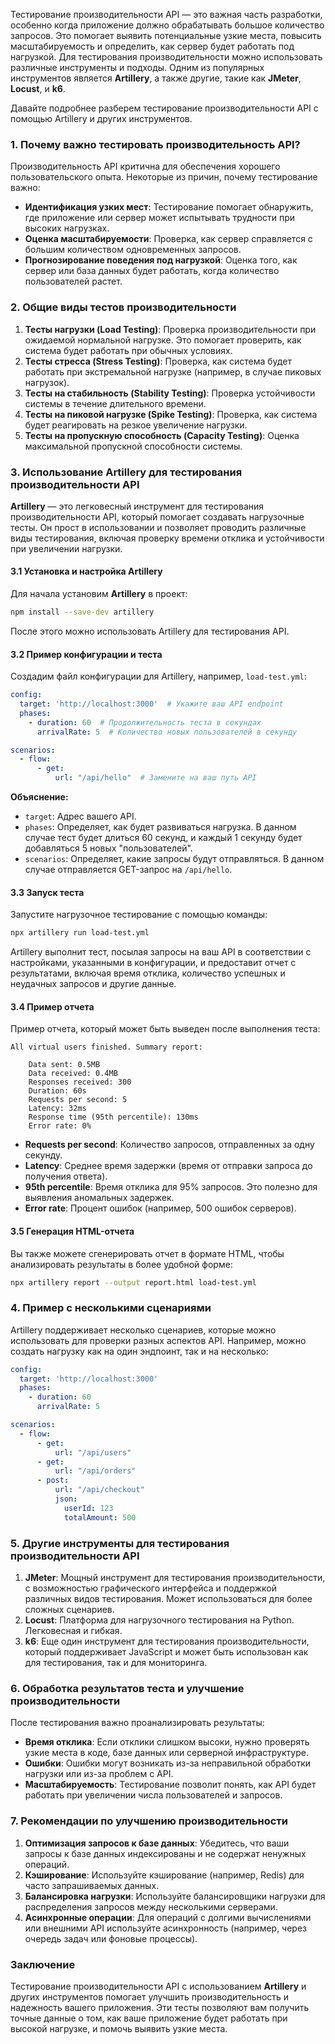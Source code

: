 Тестирование производительности API — это важная часть разработки, особенно когда приложение должно обрабатывать большое количество запросов. Это помогает выявить потенциальные узкие места, повысить масштабируемость и определить, как сервер будет работать под нагрузкой. Для тестирования производительности можно использовать различные инструменты и подходы. Одним из популярных инструментов является **Artillery**, а также другие, такие как **JMeter**, **Locust**, и **k6**.

Давайте подробнее разберем тестирование производительности API с помощью Artillery и других инструментов.

### 1. **Почему важно тестировать производительность API?**

Производительность API критична для обеспечения хорошего пользовательского опыта. Некоторые из причин, почему тестирование важно:
- **Идентификация узких мест**: Тестирование помогает обнаружить, где приложение или сервер может испытывать трудности при высоких нагрузках.
- **Оценка масштабируемости**: Проверка, как сервер справляется с большим количеством одновременных запросов.
- **Прогнозирование поведения под нагрузкой**: Оценка того, как сервер или база данных будет работать, когда количество пользователей растет.

### 2. **Общие виды тестов производительности**

1. **Тесты нагрузки (Load Testing)**: Проверка производительности при ожидаемой нормальной нагрузке. Это помогает проверить, как система будет работать при обычных условиях.
2. **Тесты стресса (Stress Testing)**: Проверка, как система будет работать при экстремальной нагрузке (например, в случае пиковых нагрузок).
3. **Тесты на стабильность (Stability Testing)**: Проверка устойчивости системы в течение длительного времени.
4. **Тесты на пиковой нагрузке (Spike Testing)**: Проверка, как система будет реагировать на резкое увеличение нагрузки.
5. **Тесты на пропускную способность (Capacity Testing)**: Оценка максимальной пропускной способности системы.

### 3. **Использование Artillery для тестирования производительности API**

**Artillery** — это легковесный инструмент для тестирования производительности API, который помогает создавать нагрузочные тесты. Он прост в использовании и позволяет проводить различные виды тестирования, включая проверку времени отклика и устойчивости при увеличении нагрузки.

#### 3.1 Установка и настройка Artillery

Для начала установим **Artillery** в проект:

```bash
npm install --save-dev artillery
```

После этого можно использовать Artillery для тестирования API.

#### 3.2 Пример конфигурации и теста

Создадим файл конфигурации для Artillery, например, `load-test.yml`:

```yaml
config:
  target: 'http://localhost:3000'  # Укажите ваш API endpoint
  phases:
    - duration: 60  # Продолжительность теста в секундах
      arrivalRate: 5  # Количество новых пользователей в секунду

scenarios:
  - flow:
      - get:
          url: "/api/hello"  # Замените на ваш путь API
```

**Объяснение:**
- `target`: Адрес вашего API.
- `phases`: Определяет, как будет развиваться нагрузка. В данном случае тест будет длиться 60 секунд, и каждый 1 секунду будет добавляться 5 новых "пользователей".
- `scenarios`: Определяет, какие запросы будут отправляться. В данном случае отправляется GET-запрос на `/api/hello`.

#### 3.3 Запуск теста

Запустите нагрузочное тестирование с помощью команды:

```bash
npx artillery run load-test.yml
```

Artillery выполнит тест, посылая запросы на ваш API в соответствии с настройками, указанными в конфигурации, и предоставит отчет с результатами, включая время отклика, количество успешных и неудачных запросов и другие данные.

#### 3.4 Пример отчета

Пример отчета, который может быть выведен после выполнения теста:

```
All virtual users finished. Summary report:

    Data sent: 0.5MB
    Data received: 0.4MB
    Responses received: 300
    Duration: 60s
    Requests per second: 5
    Latency: 32ms
    Response time (95th percentile): 130ms
    Error rate: 0%
```

- **Requests per second**: Количество запросов, отправленных за одну секунду.
- **Latency**: Среднее время задержки (время от отправки запроса до получения ответа).
- **95th percentile**: Время отклика для 95% запросов. Это полезно для выявления аномальных задержек.
- **Error rate**: Процент ошибок (например, 500 ошибок серверов).

#### 3.5 Генерация HTML-отчета

Вы также можете сгенерировать отчет в формате HTML, чтобы анализировать результаты в более удобной форме:

```bash
npx artillery report --output report.html load-test.yml
```

### 4. **Пример с несколькими сценариями**

Artillery поддерживает несколько сценариев, которые можно использовать для проверки разных аспектов API. Например, можно создать нагрузку как на один эндпоинт, так и на несколько:

```yaml
config:
  target: 'http://localhost:3000'
  phases:
    - duration: 60
      arrivalRate: 5

scenarios:
  - flow:
      - get:
          url: "/api/users"
      - get:
          url: "/api/orders"
      - post:
          url: "/api/checkout"
          json:
            userId: 123
            totalAmount: 500
```

### 5. **Другие инструменты для тестирования производительности API**

1. **JMeter**: Мощный инструмент для тестирования производительности, с возможностью графического интерфейса и поддержкой различных видов тестирования. Может использоваться для более сложных сценариев.
2. **Locust**: Платформа для нагрузочного тестирования на Python. Легковесная и гибкая.
3. **k6**: Еще один инструмент для тестирования производительности, который поддерживает JavaScript и может быть использован как для тестирования, так и для мониторинга.

### 6. **Обработка результатов теста и улучшение производительности**

После тестирования важно проанализировать результаты:
- **Время отклика**: Если отклики слишком высоки, нужно проверять узкие места в коде, базе данных или серверной инфраструктуре.
- **Ошибки**: Ошибки могут возникать из-за неправильной обработки нагрузки или из-за проблем с API.
- **Масштабируемость**: Тестирование позволит понять, как API будет работать при увеличении числа пользователей и запросов.

### 7. **Рекомендации по улучшению производительности**

1. **Оптимизация запросов к базе данных**: Убедитесь, что ваши запросы к базе данных индексированы и не содержат ненужных операций.
2. **Кэширование**: Используйте кэширование (например, Redis) для часто запрашиваемых данных.
3. **Балансировка нагрузки**: Используйте балансировщики нагрузки для распределения запросов между несколькими серверами.
4. **Асинхронные операции**: Для операций с долгими вычислениями или внешними API используйте асинхронность (например, через очередь задач или фоновые процессы).

### Заключение

Тестирование производительности API с использованием **Artillery** и других инструментов помогает улучшить производительность и надежность вашего приложения. Эти тесты позволяют вам получить точные данные о том, как ваше приложение будет работать при высокой нагрузке, и помочь выявить узкие места.